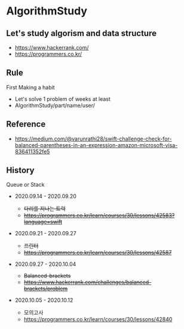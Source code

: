 # AlgorithmStudy

## Let's study algorism and data structure

- https://www.hackerrank.com/
- https://programmers.co.kr/

## Rule 
First Making a habit
- Let's solve 1 problem of weeks at least
- AlgorithmStudy/part/name/user/

## Reference  
- https://medium.com/@varunrathi28/swift-challenge-check-for-balanced-parentheses-in-an-expression-amazon-microsoft-visa-836411352fe5

## History

Queue or Stack

- 2020.09.14 - 2020.09.20
  - ~~다리를 지나는 트럭~~
  - ~~https://programmers.co.kr/learn/courses/30/lessons/42583?language=swift~~


- 2020.09.21 - 2020.09.27
  - ~~프린터~~ 
  - ~~https://programmers.co.kr/learn/courses/30/lessons/42587~~

- 2020.09.27 - 2020.10.04
  - ~~Balanced-brackets~~
  - ~~https://www.hackerrank.com/challenges/balanced-brackets/problem~~
  
  
- 2020.10.05 - 2020.10.12
  - 모의고사
  - https://programmers.co.kr/learn/courses/30/lessons/42840

